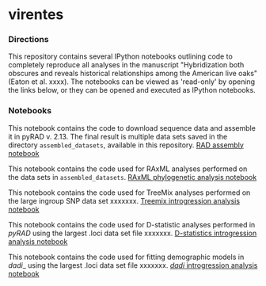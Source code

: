 virentes
========

### Directions

This repository contains several IPython notebooks outlining code to completely reproduce 
all analyses in the manuscript "Hybridization both obscures and reveals historical relationships among the American live oaks" (Eaton et al. xxxx). The notebooks can be viewed as 'read-only' by opening the links below, or they can be opened and executed as IPython notebooks.  

### Notebooks  
This notebook contains the code to download sequence data and assemble it in pyRAD v. 2.13. The final result is multiple data sets saved in the directory `assembled_datasets`, available in this repository.  [RAD assembly notebook](http://nbviewer.ipython.org/github/dereneaton/virentes/blob/master/virentes_introgression.ipynb)   

This notebook contains the code used for RAxML analyses performed on the data sets in `assembled_datasets`. [RAxML phylogenetic analysis notebook]()  

This notebook contains the code used for TreeMix analyses performed on the large ingroup SNP data set xxxxxxx. [Treemix introgression analysis notebook]()  

This notebook contains the code used for D-statistic analyses performed in _pyRAD_ using the largest .loci data set file xxxxxxx. [D-statistics introgression analysis notebook]()  

This notebook contains the code used for fitting demographic models in _dadi__ using the largest .loci data set file xxxxxxx. [_dadi_ introgression analysis notebook]()  

